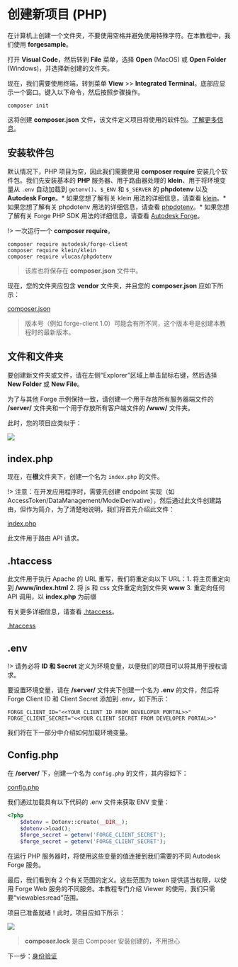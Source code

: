 # 创建新项目 (PHP)

在计算机上创建一个文件夹，不要使用空格并避免使用特殊字符。在本教程中，我们使用 **forgesample**。

打开 **Visual Code**，然后转到 **File** 菜单，选择 **Open** (MacOS) 或 **Open Folder** (Windows)，并选择新创建的文件夹。

现在，我们需要使用终端，转到菜单 **View** >> **Integrated Terminal**。底部应显示一个窗口。键入以下命令，然后按照步骤操作。

```
composer init
```

这将创建 **composer.json** 文件，该文件定义项目将使用的软件包。[了解更多信息](https://getcomposer.org/doc/04-schema.md)。

## 安装软件包

默认情况下，PHP 项目为空，因此我们需要使用 **composer require** 安装几个软件包。我们先安装基本的 **PHP** 服务器、用于路由器处理的 **klein**、用于将环境变量从 `.env` 自动加载到 `getenv()`、`$_ENV` 和 `$_SERVER` 的 **phpdotenv** 以及 **Autodesk Forge**。* 如果您想了解有关 klein 用法的详细信息，请查看 [klein](https://packagist.org/packages/klein/klein)。* 如果您想了解有关 phpdotenv 用法的详细信息，请查看 [phpdotenv](https://packagist.org/packages/vlucas/phpdotenv)。* 如果您想了解有关 Forge PHP SDK 用法的详细信息，请查看 [Autodesk Forge](https://packagist.org/packages/autodesk/forge-client)。


!> 一次运行一个 **composer require**。

```
composer require autodesk/forge-client
composer require klein/klein
composer require vlucas/phpdotenv
```

> 该库也将保存在 **composer.json** 文件中。

现在，您的文件夹应包含 **vendor** 文件夹，并且您的 **composer.json** 应如下所示：

[composer.json](_snippets/viewmodels/php/composer.json ':include :type=code json')

> 版本号（例如 forge-client 1.0）可能会有所不同，这个版本号是创建本教程时的最新版本。

## 文件和文件夹

要创建新文件夹或文件，请在左侧“Explorer”区域上单击鼠标右键，然后选择 **New Folder** 或 **New File**。

为了与其他 Forge 示例保持一致，请创建一个用于存放所有服务器端文件的 **/server/** 文件夹和一个用于存放所有客户端文件的 **/www/** 文件夹。

此时，您的项目应类似于：

![](_media/php/vs_code_explorer.png)


## index.php

现在，在**根**文件夹下，创建一个名为 `index.php` 的文件。

!> 注意：在开发应用程序时，需要先创建 endpoint 实现（如 AccessToken/DataManagement/ModelDerivative），然后通过此文件创建路由，但作为简介，为了清楚地说明，我们将首先介绍此文件：

[index.php](_snippets/viewmodels/php/index.php ':include :type=code php')

此文件用于路由 API 请求。


## .htaccess
此文件用于执行 Apache 的 URL 重写，我们将重定向以下 URL：1. 将主页重定向到 **/www/index.html** 2. 将 js 和 css 文件重定向到文件夹 **www** 3. 重定向任何 API 调用，以 **index.php** 为前缀

有关更多详细信息，请查看 [.htaccess](https://httpd.apache.org/docs/2.4/howto/htaccess.html)。

[.htaccess](_snippets/viewmodels/php/_htaccess ':include :type=xml')

## .env

!> 请务必将 **ID 和 Secret** 定义为环境变量，以便我们的项目可以将其用于授权请求。

要设置环境变量，请在 **/server/** 文件夹下创建一个名为 **.env** 的文件，然后将 Forge Client ID 和 Client Secret 添加到 .env，如下所示：

    FORGE_CLIENT_ID="<<YOUR CLIENT ID FROM DEVELOPER PORTAL>>"
    FORGE_CLIENT_SECRET="<<YOUR CLIENT SECRET FROM DEVELOPER PORTAL>>"

我们将在下一部分中介绍如何加载环境变量。

## Config.php

在 **/server/** 下，创建一个名为 `config.php` 的文件，其内容如下：

[config.php](_snippets/viewmodels/php/config.php ':include :type=code php')

我们通过加载具有以下代码的 .env 文件来获取 ENV 变量：

```php
<?php
    $dotenv = Dotenv::create(__DIR__);
    $dotenv->load();
    $forge_secret = getenv('FORGE_CLIENT_SECRET');
    $forge_secret = getenv('FORGE_CLIENT_SECRET');
```

在运行 PHP 服务器时，将使用这些变量的值连接到我们需要的不同 Autodesk Forge 服务。

最后，我们看到有 2 个有关范围的定义。这些范围为 token 提供适当权限，以使用 Forge Web 服务的不同服务。本教程专门介绍 Viewer 的使用，我们只需要“viewables:read”范围。



项目已准备就绪！此时，项目应如下所示：

![](_media/php/vs_code_project.png)

> **composer.lock** 是由 Composer 安装创建的，不用担心

下一步：[身份验证](/zh-CN/oauth/2legged/)